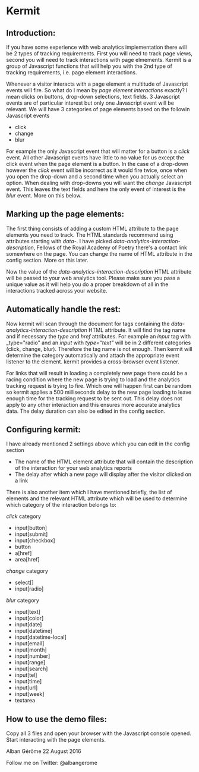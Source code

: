 Kermit
======

Introduction:
-------------

If you have some experience with web analytics implementation there will be 2 types of tracking requirements. First you will need to track page views, second you will need to track interactions with page elmements. Kermit is a group of Javascript functions that will help you with the 2nd type of tracking requirements, i.e. page element interactions.

Whenever a visitor interacts with a page element a multitude of Javascript events will fire. So what do I mean by _page element interactions_ exactly? I mean clicks on buttons, drop-down selections, text fields. 3 Javascript events are of particular interest but only one Javascript event will be relevant. We will have 3 categories of page elements based on the followin Javascript events

* click
* change
* blur

For example the only Javascript event that will matter for a button is a _click_ event. All other Javascript events have little to no value for us except the click event when the page element is a button. In the case of a drop-down however the _click_ event will be incorrect as it would fire twice, once when you open the drop-down and a second time when you actually select an option. When dealing with drop-downs you will want the _change_ Javascript event. This leaves the text fields and here the only event of interest is the _blur_ event. More on this below.

Marking up the page elements:
-----------------------------

The first thing consists of adding a custom HTML attribute to the page elements you need to track. The HTML standards recommend using attributes starting with _data-_. I have picked _data-analytics-interaction-description_, Fellows of the Royal Academy of Poetry there's a contact link somewhere on the page. You can change the name of HTML attribute in the config section. More on this later.

Now the value of the _data-analytics-interaction-description_ HTML attribute will be passed to your web analytics tool. Please make sure you pass a unique value as it will help you do a proper breakdown of all in the interactions tracked across your website.

Automatically handle the rest:
------------------------------

Now kermit will scan through the document for tags containing the _data-analytics-interaction-description_ HTML attribute. It will find the tag name and if necessary the _type_ and _href_ attributes. For example an _input_ tag with _type="radio" and an _input_ with _type="text"_ will be in 2 different categories (click, change, blur). Therefore the tag name is not enough. Then kermit will determine the category automatically and attach the appropriate event listener to the element. kermit provides a cross-browser event listener.

For links that will result in loading a completely new page there could be a racing condition where the new page is trying to load and the analytics tracking request is trying to fire. Which one will happen first can be random so kermit applies a 500 milliseconds delay to the new page loading to leave enough time for the tracking request to be sent out. This delay does not apply to any other interaction and this ensures more accurate analytics data. The delay duration can also be edited in the config section.

Configuring kermit:
-------------------

I have already mentioned 2 settings above which you can edit in the config section

* The name of the HTML element attribute that will contain the description of the interaction for your web analytics reports
* The delay after which a new page will display after the visitor clicked on a link

There is also another item which I have mentioned briefly, the list of elements and the relevant HTML attribute which will be used to determine which category of the interaction belongs to:

_click_ category
* input[button]
* input[submit]
* input[checkbox]
* button
* a[href]
* area[href]

_change_ category
* select[]
* input[radio]

_blur_ category
* input[text]
* input[color]
* input[date]
* input[datetime]
* input[datetime-local]
* input[email]
* input[month]
* input[number]
* input[range]
* input[search]
* input[tel]
* input[time]
* input[url]
* input[week]
* textarea

How to use the demo files:
--------------------------

Copy all 3 files and open your browser with the Javascript console opened. Start interacting with the page elements.

Alban Gérôme
22 August 2016

Follow me on Twitter: @albangerome